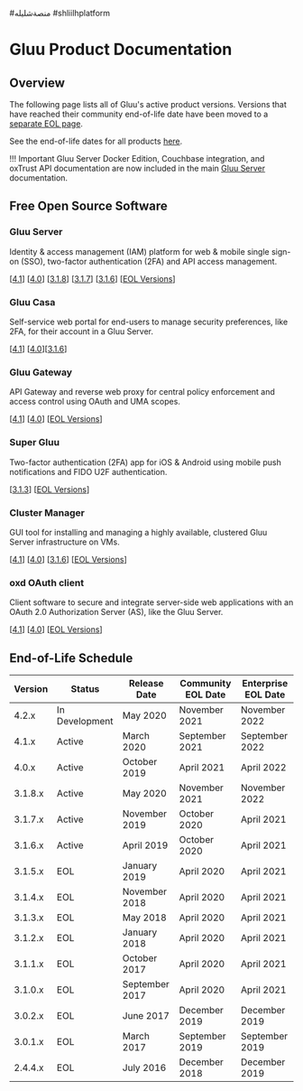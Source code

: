 #منصةشليله 
#shliilhplatform 
# Gluu Product Documentation

## Overview

The following page lists all of Gluu's active product versions. Versions that have reached their community end-of-life date have been moved to a [separate EOL page](./eol.md).

See the end-of-life dates for all products [here](#end-of-life-schedule).

!!! Important
    Gluu Server Docker Edition, Couchbase integration, and oxTrust API documentation are now included in the main [Gluu Server](./ce/4.1) documentation.

## Free Open Source Software

### Gluu Server 
Identity & access management (IAM) platform for web & mobile single sign-on (SSO), two-factor authentication (2FA) and API access management. 

[[4.1](./gluu-server/4.1)] [[4.0](./gluu-server/4.0)] [[3.1.8](./gluu-server/3.1.8)] [[3.1.7](./gluu-server/3.1.7)] [[3.1.6](./gluu-server/3.1.6)] [[EOL Versions](./eol.md)]

### Gluu Casa
Self-service web portal for end-users to manage security preferences, like 2FA, for their account in a Gluu Server.  

[[4.1](./casa/4.1)] [[4.0](./casa/4.0)][[3.1.6](./casa/3.1.6)]

### Gluu Gateway       
API Gateway and reverse web proxy for central policy enforcement and access control using OAuth and UMA scopes.

[[4.1](./gg/4.1)] [[4.0](./gg/4.0)] [[EOL Versions](./eol.md)]

### Super Gluu 
Two-factor authentication (2FA) app for iOS & Android using mobile push notifications and FIDO U2F authentication.

[[3.1.3](./supergluu/3.1.3)] [[EOL Versions](./eol.md)]

<!---
### Couchbase Integration
Assets and connectors to leverage Couchbase Enterprise Edition as the backend database for the Gluu Server.

[[4.0](./cb/4.0)]

### Admin Configuration APIs
REST API extension to manage configuration options available in the Gluu Server Admin GUI. 

[[4.1](./oxtrust-api/4.1)] [[4.0](./oxtrust-api/4.0)]
--->

### Cluster Manager 
GUI tool for installing and managing a highly available, clustered Gluu Server infrastructure on VMs.  

[[4.1](./cm/4.1)] [[4.0](./cm/4.0)] [[3.1.6](./cm/3.1.6)] [[EOL Versions](./eol.md)]

### oxd OAuth client
Client software to secure and integrate server-side web applications with an OAuth 2.0 Authorization Server (AS), like the Gluu Server.

[[4.1](./oxd/4.1)] [[4.0](./oxd/4.0)]  [[EOL Versions](./eol.md)]

<!---
### Gluu Server Docker Edition (DE)

Docker assets and recipes for multi-node container deployments of the Gluu platform.
[[4.0](./de/4.0)] [[3.1.6](./de/3.1.6)] [[3.1.5](./de/3.1.5)] [[3.1.4](./de/3.1.4)]
--->

## End-of-Life Schedule

| Version | Status | Release Date | Community EOL Date | Enterprise EOL Date  |
| --- | --- | --- | --- | --- |
| 4.2.x | In Development | May 2020 | November 2021 | November 2022 |
| 4.1.x | Active | March 2020 | September 2021 | September 2022 |
| 4.0.x | Active | October 2019 | April 2021 | April 2022 |
| 3.1.8.x | Active | May 2020 | November 2021 | November 2022 |
| 3.1.7.x | Active | November 2019 | October 2020 |  April 2021  |
| 3.1.6.x | Active | April 2019 | October 2020 |  April 2021  |
| 3.1.5.x | EOL | January 2019 | April 2020 |  April 2021  |
| 3.1.4.x | EOL | November 2018  | April 2020 |  April 2021  |
| 3.1.3.x | EOL | May 2018 | April 2020 | April 2021 | 
| 3.1.2.x | EOL | January 2018 | April 2020| April 2021 |
| 3.1.1.x | EOL | October 2017 | April 2020 | April 2021 |
| 3.1.0.x | EOL | September 2017 | April 2020 | April 2021 |
| 3.0.2.x | EOL | June 2017 | December 2019 | December 2019 |
| 3.0.1.x | EOL | March 2017 | September 2019 | September 2019 |
| 2.4.4.x | EOL | July 2016 | December 2018 | December 2019|

